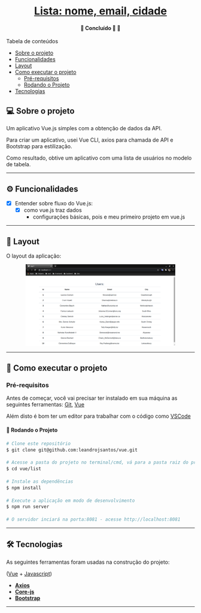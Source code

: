 <h1 align="center">
     <a href="#" alt="">Lista: nome, email, cidade </a>
</h1>

<h4 align="center">
	🚧   Concluído 🚀 🚧
</h4>

Tabela de conteúdos
<!--ts-->
   * [Sobre o projeto](#-sobre-o-projeto)
   * [Funcionalidades](#-funcionalidades)
   * [Layout](#-layout)
   * [Como executar o projeto](#-como-executar-o-projeto)
     * [Pré-requisitos](#pré-requisitos)
     * [Rodando o Projeto](#user-content--rodando-o-projeto)
   * [Tecnologias](#-tecnologias)

<!--te-->


## 💻 Sobre o projeto

Um aplicativo Vue.js simples com a obtenção de dados da API. 

Para criar um aplicativo, usei Vue CLI, axios para chamada de API e Bootstrap para estilização. 

Como resultado, obtive um aplicativo com uma lista de usuários no modelo de tabela.


---

## ⚙️ Funcionalidades

- [x] Entender sobre fluxo do Vue.js:
  - [x] como vue.js traz dados 
    - configurações básicas, pois e meu primeiro projeto em vue.js 

---

## 🎨 Layout

O layout da aplicação:

<p align="center">
  <img alt="list" title="#list" src="./images/1.png" width="400px">
</p>


---

## 🚀 Como executar o projeto

### Pré-requisitos

Antes de começar, você vai precisar ter instalado em sua máquina as seguintes ferramentas:
[Git](https://git-scm.com), [Vue](https://vuejs.org/)

Além disto é bom ter um editor para trabalhar com o código como [VSCode](https://code.visualstudio.com/)

#### 🎲 Rodando o Projeto

```bash
# Clone este repositório
$ git clone git@github.com:leandrojsantos/vue.git

# Acesse a pasta do projeto no terminal/cmd, vá para a pasta raiz do projeto
$ cd vue/list

# Instale as dependências
$ npm install

# Execute a aplicação em modo de desenvolvimento
$ npm run server

# O servidor inciará na porta:8081 - acesse http://localhost:8081

```
---

## 🛠 Tecnologias

As seguintes ferramentas foram usadas na construção do projeto:

([Vue](https://vuejs.org/)  +  [Javascript](https://developer.mozilla.org/pt-BR/docs/Web/JavaScript))

-   **[Axios](https://github.com/axios/axios)**
-   **[Core-js](https://www.npmjs.com/package/core-js)**
-   **[Bootstrap](https://getbootstrap.com/)**

---